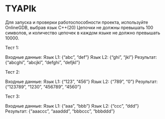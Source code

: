 # TYAPIk
Для запуска и проверки работоспособности проекта, используйте OnlineGDB, выбрав язык C++(20)
Цепочки не должны превышать 100 символов, и количество цепочек в каждом языке не должно превышать 10000.

Тест 1:

Входные данные:
Язык L1: {“abc”, “def”}
Язык L2: {“ghi”, “jkl”}
Результат: {“abcghi”, “abcjkl”, “defghi”, “defjkl”}

Тест 2:

Входные данные:
Язык L1: {“123”, “456”}
Язык L2: {“789”, “0”}
Результат: {“123789”, “1230”, “456789”, “4560”}

Тест 3:

Входные данные:
Язык L1: {“aaa”, “bbb”}
Язык L2: {“ccc”, “ddd”}
Pезультат: {“aaaccc”, “aaaddd”, “bbbccc”, “bbbddd”}
